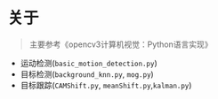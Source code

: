 # 关于

> 主要参考《opencv3计算机视觉：Python语言实现》

+ 运动检测(`basic_motion_detection.py`)
+ 目标检测(`background_knn.py`, `mog.py`)
+ 目标跟踪(`CAMShift.py`, `meanShift.py`,`kalman.py`)